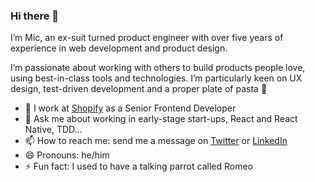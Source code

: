 ### Hi there 👋

<!--
**mic-css/mic-css** is a ✨ _special_ ✨ repository because its `README.md` (this file) appears on your GitHub profile.

Here are some ideas to get you started:

- 🔭 I’m currently working on ...
- 🌱 I’m currently learning ...
- 👯 I’m looking to collaborate on ...
- 🤔 I’m looking for help with ...
- 💬 Ask me about ...
- 📫 How to reach me: ...
- 😄 Pronouns: ...
- ⚡ Fun fact: ...
-->

I’m Mic, an ex-suit turned product engineer with over five years of experience in web development and product design.

I’m passionate about working with others to build products people love, using best-in-class tools and technologies. I’m particularly keen on UX design, test-driven development and a proper plate of pasta 🍝

- 🔭 I work at [Shopify](https://github.com/Shopify) as a Senior Frontend Developer
- 💬 Ask me about working in early-stage start-ups, React and React Native, TDD...
- 📫 How to reach me: send me a message on [Twitter](https://twitter.com/mic_css) or [LinkedIn](https://www.linkedin.com/in/mic-cassano/)
- 😄 Pronouns: he/him
- ⚡ Fun fact: I used to have a talking parrot called Romeo
